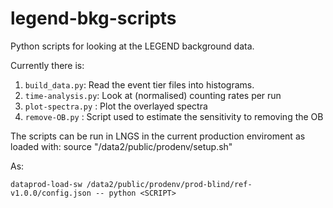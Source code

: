 # legend-bkg-scripts
Python scripts for looking at the LEGEND background data.

Currently there is:

1. `build_data.py`:     Read the event tier files into histograms.
2. `time-analysis.py`:  Look at (normalised) counting rates per run
3. `plot-spectra.py` :  Plot the overlayed spectra
4. `remove-OB.py` :     Script used to estimate the sensitivity to removing the OB

The scripts can be run in LNGS in the current production enviroment as loaded with:
    source "/data2/public/prodenv/setup.sh"

As:

    dataprod-load-sw /data2/public/prodenv/prod-blind/ref-v1.0.0/config.json -- python <SCRIPT>